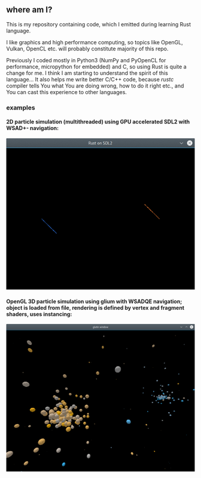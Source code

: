 ## where am I?

This is my repository containing code, which I emitted during learning Rust language. 

I like graphics and high performance computing, so topics 
like OpenGL, Vulkan, OpenCL etc. will probably constitute majority of this repo.

Previously I coded mostly in Python3 (NumPy and PyOpenCL for performance, micropython for embedded) and C, so using Rust is quite a change for me. 
I think I am starting to understand the spirit of this language... It also helps me write better C/C++ code, because *rustc* compiler tells You what You are doing wrong, how to do it right etc., and You can cast this experience to other languages. 

### examples

#### 2D particle simulation (multithreaded) using GPU accelerated SDL2 with WSAD+- navigation:

![Image1](https://raw.githubusercontent.com/michal2229/rust-playground/master/rust_sdl2_test/results/animated1.gif)

#### OpenGL 3D particle simulation using glium with WSADQE navigation; object is loaded from file, rendering is defined by vertex and fragment shaders, uses instancing:

![screen3](https://raw.githubusercontent.com/michal2229/Rust-playground/master/rust_glium_opengl_test/results/screen3.png)
